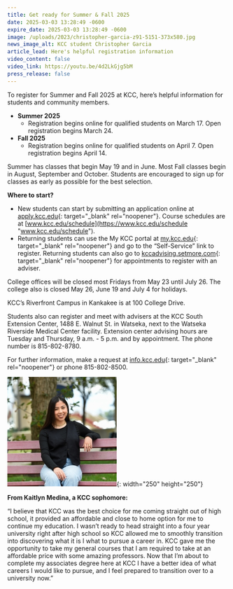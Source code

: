 ```yaml
---
title: Get ready for Summer & Fall 2025
date: 2025-03-03 13:28:49 -0600
expire_date: 2025-03-03 13:28:49 -0600
image: /uploads/2023/christopher-garcia-z91-5151-373x580.jpg
news_image_alt: KCC student Christopher Garcia
article_lead: Here's helpful registration information
video_content: false
video_link: https://youtu.be/4d2LkGjg5bM
press_release: false
---
```

To register for Summer and Fall 2025 at KCC, here’s helpful information for students and community members.

* **Summer 2025**
  * Registration begins online for qualified students on March 17. Open registration begins March 24.
* **Fall 2025**
  * Registration begins online for qualified students on April 7. Open registration begins April 14.

Summer has classes that begin May 19 and in June. Most Fall classes begin in August, September and October. Students are encouraged to sign up for classes as early as possible for the best selection.

**Where to start?**

* New students can start by submitting an application online at [apply.kcc.edu](https://apply.kcc.edu "apply.kcc.edu"){: target="_blank" rel="noopener"}. Course schedules are at [www.kcc.edu/schedule](https://www.kcc.edu/schedule "www.kcc.edu/schedule").
* Returning students can use the My KCC portal at [my.kcc.edu](https://my.kcc.edu "my.kcc.edu"){: target="_blank" rel="noopener"} and go to the “Self-Service” link to register. Returning students can also go to [kccadvising.setmore.com](https://kccadvising.setmore.com "kccadvising.setmore.com"){: target="_blank" rel="noopener"} for appointments to register with an adviser.

College offices will be closed most Fridays from May 23 until July 26. The college also is closed May 26, June 19 and July 4 for holidays.

KCC’s Riverfront Campus in Kankakee is at 100 College Drive.

Students also can register and meet with advisers at the KCC South Extension Center, 1488 E. Walnut St. in Watseka, next to the Watseka Riverside Medical Center facility. Extension center advising hours are Tuesday and Thursday, 9 a.m. - 5 p.m. and  by appointment. The phone number is 815-802-8780.

For further information, make a request at [info.kcc.edu](https://info.kcc.edu "info.kcc.edu"){: target="_blank" rel="noopener"} or phone 815-802-8500.

![Kaitlyn Medina](/uploads/2023/kmedina-20240930-d4s5394-250x250.jpg "Kaitlyn Medina"){: width="250" height="250"}

**From Kaitlyn Medina, a KCC sophomore:**

“I believe that KCC was the best choice for me coming straight out of high school, it provided an affordable and close to home option for me to continue my education. I wasn’t ready to head straight into a four year university right after high school so KCC allowed me to smoothly transition into discovering what it is I what to pursue a career in. KCC gave me the opportunity to take my general courses that I am required to take at an affordable price with some amazing professors. Now that I’m about to complete my associates degree here at KCC I have a better idea of what careers I would like to pursue, and I feel prepared to transition over to a university now.”

&nbsp;